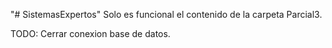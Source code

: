 "# SistemasExpertos" 
Solo es funcional el contenido de la carpeta Parcial3.

TODO:
Cerrar conexion  base de datos.
